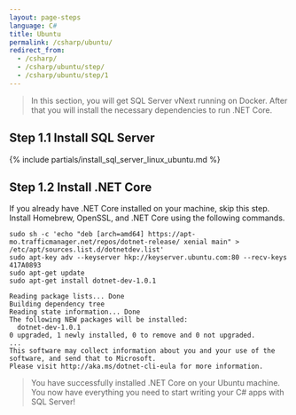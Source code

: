 ```yaml
---
layout: page-steps
language: C#
title: Ubuntu
permalink: /csharp/ubuntu/
redirect_from:
  - /csharp/
  - /csharp/ubuntu/step/
  - /csharp/ubuntu/step/1
---
```


> In this section, you will get SQL Server vNext running on Docker. After that you will install the necessary dependencies to run .NET Core.

## Step 1.1 Install SQL Server
{% include partials/install_sql_server_linux_ubuntu.md %}

## Step 1.2 Install .NET Core 

If you already have .NET Core installed on your machine, skip this step. Install Homebrew, OpenSSL, and .NET Core using the following commands. 

```terminal
sudo sh -c 'echo "deb [arch=amd64] https://apt-mo.trafficmanager.net/repos/dotnet-release/ xenial main" > /etc/apt/sources.list.d/dotnetdev.list'
sudo apt-key adv --keyserver hkp://keyserver.ubuntu.com:80 --recv-keys 417A0893
sudo apt-get update
sudo apt-get install dotnet-dev-1.0.1
```
```results
Reading package lists... Done
Building dependency tree
Reading state information... Done
The following NEW packages will be installed:
  dotnet-dev-1.0.1
0 upgraded, 1 newly installed, 0 to remove and 0 not upgraded.
...
This software may collect information about you and your use of the software, and send that to Microsoft.
Please visit http://aka.ms/dotnet-cli-eula for more information.
```
> You have successfully installed .NET Core on your Ubuntu machine. You now have everything you need to start writing your C# apps with SQL Server!

